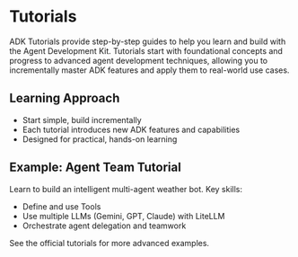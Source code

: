 # Tutorials

ADK Tutorials provide step-by-step guides to help you learn and build with the Agent Development Kit. Tutorials start with foundational concepts and progress to advanced agent development techniques, allowing you to incrementally master ADK features and apply them to real-world use cases.

## Learning Approach
- Start simple, build incrementally
- Each tutorial introduces new ADK features and capabilities
- Designed for practical, hands-on learning

## Example: Agent Team Tutorial
Learn to build an intelligent multi-agent weather bot. Key skills:
- Define and use Tools
- Use multiple LLMs (Gemini, GPT, Claude) with LiteLLM
- Orchestrate agent delegation and teamwork

See the official tutorials for more advanced examples. 